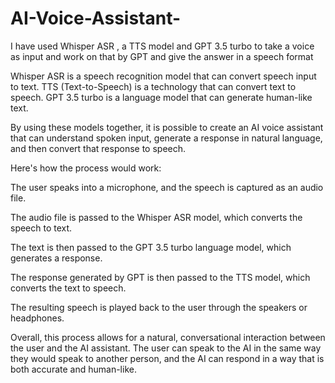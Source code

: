 # AI-Voice-Assistant-
I have used Whisper ASR , a TTS model and GPT 3.5 turbo to take a voice as input and work on that by GPT and give the answer in a speech format

Whisper ASR is a speech recognition model that can convert speech input to text. TTS (Text-to-Speech) is a technology that can convert text to speech. GPT 3.5 turbo is a language model that can generate human-like text.

By using these models together, it is possible to create an AI voice assistant that can understand spoken input, generate a response in natural language, and then convert that response to speech.

Here's how the process would work:

The user speaks into a microphone, and the speech is captured as an audio file.

The audio file is passed to the Whisper ASR model, which converts the speech to text.

The text is then passed to the GPT 3.5 turbo language model, which generates a response.

The response generated by GPT is then passed to the TTS model, which converts the text to speech.

The resulting speech is played back to the user through the speakers or headphones.

Overall, this process allows for a natural, conversational interaction between the user and the AI assistant. The user can speak to the AI in the same way they would speak to another person, and the AI can respond in a way that is both accurate and human-like.
